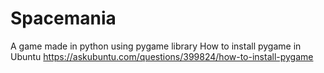# Spacemania
A game made in python using pygame library
How to install pygame in Ubuntu
https://askubuntu.com/questions/399824/how-to-install-pygame
